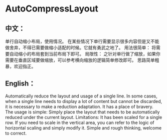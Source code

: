 # AutoCompressLayout
## 中文：
单行自动缩小布局，使用情况。 在某些情况下单行需要显示很多内容但是又不能做舍弃，不得已需要做缩小适配的时候。它就有勇武之地了。
用法很简单：
将需要自动缩小的布局套到当前布局下即可。
局限性：
之针对单行做了缩放，如果你需要在垂直区域要做缩放，可以参考横向缩放的逻辑简单修改即可。
思路简单粗暴，欢迎指正。
## English：
Automatically reduce the layout and usage of a single line. In some cases, when a single line needs to display a lot of content but cannot be discarded, it is necessary to make a reduction adaptation. It has a place of bravery.
The usage is simple:
Simply place the layout that needs to be automatically reduced under the current layout.
Limitations:
It has been scaled for a single row. If you need to scale in the vertical area, you can refer to the logic of horizontal scaling and simply modify it.
Simple and rough thinking, welcome to correct.
